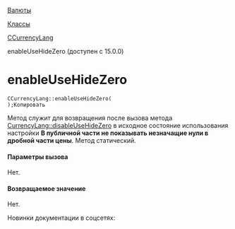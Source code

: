 [Валюты](/api_help/currency/index.php)

[Классы](/api_help/currency/developer/index.php)

[CCurrencyLang](/api_help/currency/developer/ccurrencylang/index.php)

enableUseHideZero (доступен с 15.0.0)

enableUseHideZero
=================

```
CCurrencyLang::enableUseHideZero(
);Копировать
```

Метод служит для возвращения после вызова метода [CurrencyLang::disableUseHideZero](/api_help/currency/developer/ccurrencylang/disableusehidezero.php) в исходное состояние использования настройки **В публичной части не показывать незначащие нули в дробной части цены**. Метод статический.

#### Параметры вызова

Нет.

#### Возвращаемое значение

Нет.

Новинки документации в соцсетях: